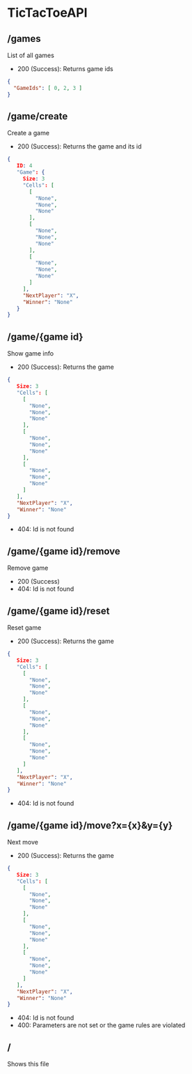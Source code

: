 ﻿# TicTacToeAPI

## /games
List of all games

- 200 (Success): Returns game ids
```json
{
  "GameIds": [ 0, 2, 3 ]
}
```


## /game/create
Create a game

- 200 (Success): Returns the game and its id
```json
{
   ID: 4
   "Game": {
     Size: 3
     "Cells": [
       [
         "None",
         "None",
         "None"
       ],
       [
         "None",
         "None",
         "None"
       ],
       [
         "None",
         "None",
         "None"
       ]
     ],
     "NextPlayer": "X",
     "Winner": "None"
   }
}
```


## /game/\{game id\}
Show game info

- 200 (Success): Returns the game
```json
{
   Size: 3
   "Cells": [
     [
       "None",
       "None",
       "None"
     ],
     [
       "None",
       "None",
       "None"
     ],
     [
       "None",
       "None",
       "None"
     ]
   ],
   "NextPlayer": "X",
   "Winner": "None"
}
```

- 404: Id is not found


## /game/\{game id\}/remove
Remove game

- 200 (Success)
- 404: Id is not found


## /game/\{game id\}/reset
Reset game

- 200 (Success): Returns the game
```json
{
   Size: 3
   "Cells": [
     [
       "None",
       "None",
       "None"
     ],
     [
       "None",
       "None",
       "None"
     ],
     [
       "None",
       "None",
       "None"
     ]
   ],
   "NextPlayer": "X",
   "Winner": "None"
}
```

- 404: Id is not found


## /game/\{game id\}/move?x={x}&y={y}
Next move

- 200 (Success): Returns the game
```json
{
   Size: 3
   "Cells": [
     [
       "None",
       "None",
       "None"
     ],
     [
       "None",
       "None",
       "None"
     ],
     [
       "None",
       "None",
       "None"
     ]
   ],
   "NextPlayer": "X",
   "Winner": "None"
}
```

- 404: Id is not found
- 400: Parameters are not set or the game rules are violated



## /
Shows this file